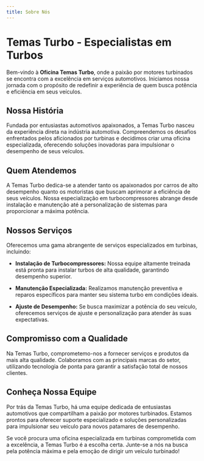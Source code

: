 ```yaml
---
title: Sobre Nós
---
```


# Temas Turbo - Especialistas em Turbos

Bem-vindo à **Oficina Temas Turbo**, onde a paixão por motores turbinados se encontra com a excelência em serviços automotivos. Iniciamos nossa jornada com o propósito de redefinir a experiência de quem busca potência e eficiência em seus veículos.

## Nossa História

Fundada por entusiastas automotivos apaixonados, a Temas Turbo nasceu da experiência direta na indústria automotiva. Compreendemos os desafios enfrentados pelos aficionados por turbinas e decidimos criar uma oficina especializada, oferecendo soluções inovadoras para impulsionar o desempenho de seus veículos.

## Quem Atendemos

A Temas Turbo dedica-se a atender tanto os apaixonados por carros de alto desempenho quanto os motoristas que buscam aprimorar a eficiência de seus veículos. Nossa especialização em turbocompressores abrange desde instalação e manutenção até a personalização de sistemas para proporcionar a máxima potência.

## Nossos Serviços

Oferecemos uma gama abrangente de serviços especializados em turbinas, incluindo:

- **Instalação de Turbocompressores:** Nossa equipe altamente treinada está pronta para instalar turbos de alta qualidade, garantindo desempenho superior.

- **Manutenção Especializada:** Realizamos manutenção preventiva e reparos específicos para manter seu sistema turbo em condições ideais.

- **Ajuste de Desempenho:** Se busca maximizar a potência do seu veículo, oferecemos serviços de ajuste e personalização para atender às suas expectativas.

## Compromisso com a Qualidade

Na Temas Turbo, comprometemo-nos a fornecer serviços e produtos da mais alta qualidade. Colaboramos com as principais marcas do setor, utilizando tecnologia de ponta para garantir a satisfação total de nossos clientes.

## Conheça Nossa Equipe

Por trás da Temas Turbo, há uma equipe dedicada de entusiastas automotivos que compartilham a paixão por motores turbinados. Estamos prontos para oferecer suporte especializado e soluções personalizadas para impulsionar seu veículo para novos patamares de desempenho.

Se você procura uma oficina especializada em turbinas comprometida com a excelência, a Temas Turbo é a escolha certa. Junte-se a nós na busca pela potência máxima e pela emoção de dirigir um veículo turbinado!

